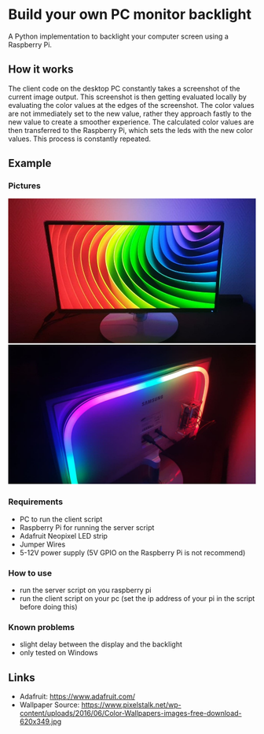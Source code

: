 # Build your own PC monitor backlight
A Python implementation to backlight your computer screen using a Raspberry Pi.

## How it works
The client code on the desktop PC constantly takes a screenshot of the current image output. 
This screenshot is then getting evaluated locally by evaluating the color values at the edges of the screenshot.
The color values are not immediately set to the new value, rather they approach fastly to the new value to create a smoother experience. 
The calculated color values are then transferred to the Raspberry Pi, which sets the leds with the new color values. 
This process is constantly repeated.

## Example
### Pictures
![Example2](img/example2.jpg)
![Example1](img/example1.jpg)

### Requirements
* PC to run the client script
* Raspberry Pi for running the server script
* Adafruit Neopixel LED strip
* Jumper Wires
* 5-12V power supply (5V GPIO on the Raspberry Pi is not recommend)

### How to use
* run the server script on you raspberry pi
* run the client script on your pc (set the ip address of your pi in the script before doing this)

### Known problems
* slight delay between the display and the backlight
* only tested on Windows

## Links
* Adafruit: https://www.adafruit.com/
* Wallpaper Source: https://www.pixelstalk.net/wp-content/uploads/2016/06/Color-Wallpapers-images-free-download-620x349.jpg
